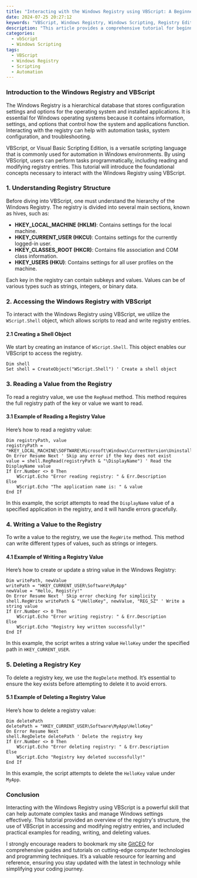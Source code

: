 ```yaml
---
title: "Interacting with the Windows Registry using VBScript: A Beginner's Tutorial"
date: 2024-07-25 20:27:12
keywords: "VBScript, Windows Registry, Windows Scripting, Registry Editing, Scripting Tutorial"
description: "This article provides a comprehensive tutorial for beginners on how to interact with the Windows Registry using VBScript. Understanding how to read from and write to the registry can be a powerful skill for Windows system administrators and advanced users. The article covers the basics of Windows Registry, how to access it using VBScript, and includes detailed coding examples. By the end of this tutorial, readers will have a solid understanding of interacting with the registry through VBScript along with useful tips and best practices."
categories:
  - vbScript
  - Windows Scripting
tags:
  - VBScript
  - Windows Registry
  - Scripting
  - Automation
---
```


### Introduction to the Windows Registry and VBScript

The Windows Registry is a hierarchical database that stores configuration settings and options for the operating system and installed applications. It is essential for Windows operating systems because it contains information, settings, and options that control how the system and applications function. Interacting with the registry can help with automation tasks, system configuration, and troubleshooting.

VBScript, or Visual Basic Scripting Edition, is a versatile scripting language that is commonly used for automation in Windows environments. By using VBScript, users can perform tasks programmatically, including reading and modifying registry entries. This tutorial will introduce the foundational concepts necessary to interact with the Windows Registry using VBScript.

<!-- more -->

### 1. Understanding Registry Structure

Before diving into VBScript, one must understand the hierarchy of the Windows Registry. The registry is divided into several main sections, known as hives, such as:

- **HKEY_LOCAL_MACHINE (HKLM)**: Contains settings for the local machine.
- **HKEY_CURRENT_USER (HKCU)**: Contains settings for the currently logged-in user.
- **HKEY_CLASSES_ROOT (HKCR)**: Contains file association and COM class information.
- **HKEY_USERS (HKU)**: Contains settings for all user profiles on the machine.

Each key in the registry can contain subkeys and values. Values can be of various types such as strings, integers, or binary data.

### 2. Accessing the Windows Registry with VBScript

To interact with the Windows Registry using VBScript, we utilize the `WScript.Shell` object, which allows scripts to read and write registry entries.

#### 2.1 Creating a Shell Object

We start by creating an instance of `WScript.Shell`. This object enables our VBScript to access the registry.

```vbscript
Dim shell
Set shell = CreateObject("WScript.Shell") ' Create a shell object
```

### 3. Reading a Value from the Registry

To read a registry value, we use the `RegRead` method. This method requires the full registry path of the key or value we want to read.

#### 3.1 Example of Reading a Registry Value

Here’s how to read a registry value:

```vbscript
Dim registryPath, value
registryPath = "HKEY_LOCAL_MACHINE\SOFTWARE\Microsoft\Windows\CurrentVersion\Uninstall\YourApplicationName"
On Error Resume Next ' Skip any error if the key does not exist
value = shell.RegRead(registryPath & "\DisplayName") ' Read the DisplayName value
If Err.Number <> 0 Then
    WScript.Echo "Error reading registry: " & Err.Description
Else
    WScript.Echo "The application name is: " & value
End If
```

In this example, the script attempts to read the `DisplayName` value of a specified application in the registry, and it will handle errors gracefully.

### 4. Writing a Value to the Registry

To write a value to the registry, we use the `RegWrite` method. This method can write different types of values, such as strings or integers.

#### 4.1 Example of Writing a Registry Value

Here’s how to create or update a string value in the Windows Registry:

```vbscript
Dim writePath, newValue
writePath = "HKEY_CURRENT_USER\Software\MyApp"
newValue = "Hello, Registry!"
On Error Resume Next ' Skip error checking for simplicity
shell.RegWrite writePath & "\HelloKey", newValue, "REG_SZ" ' Write a string value
If Err.Number <> 0 Then
    WScript.Echo "Error writing registry: " & Err.Description
Else
    WScript.Echo "Registry key written successfully!"
End If
```

In this example, the script writes a string value `HelloKey` under the specified path in `HKEY_CURRENT_USER`.

### 5. Deleting a Registry Key

To delete a registry key, we use the `RegDelete` method. It’s essential to ensure the key exists before attempting to delete it to avoid errors.

#### 5.1 Example of Deleting a Registry Value

Here’s how to delete a registry value:

```vbscript
Dim deletePath
deletePath = "HKEY_CURRENT_USER\Software\MyApp\HelloKey"
On Error Resume Next
shell.RegDelete deletePath ' Delete the registry key
If Err.Number <> 0 Then
    WScript.Echo "Error deleting registry: " & Err.Description
Else
    WScript.Echo "Registry key deleted successfully!"
End If
```

In this example, the script attempts to delete the `HelloKey` value under `MyApp`.

### Conclusion

Interacting with the Windows Registry using VBScript is a powerful skill that can help automate complex tasks and manage Windows settings effectively. This tutorial provided an overview of the registry's structure, the use of VBScript in accessing and modifying registry entries, and included practical examples for reading, writing, and deleting values. 

I strongly encourage readers to bookmark my site [GitCEO](https://gitceo.com) for comprehensive guides and tutorials on cutting-edge computer technologies and programming techniques. It’s a valuable resource for learning and reference, ensuring you stay updated with the latest in technology while simplifying your coding journey.